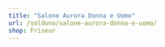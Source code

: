 ```yaml
---
title: "Salone Aurora Donna e Uomo"
url: /solduno/salone-aurora-donna-e-uomo/
shop: Friseur
---
```

